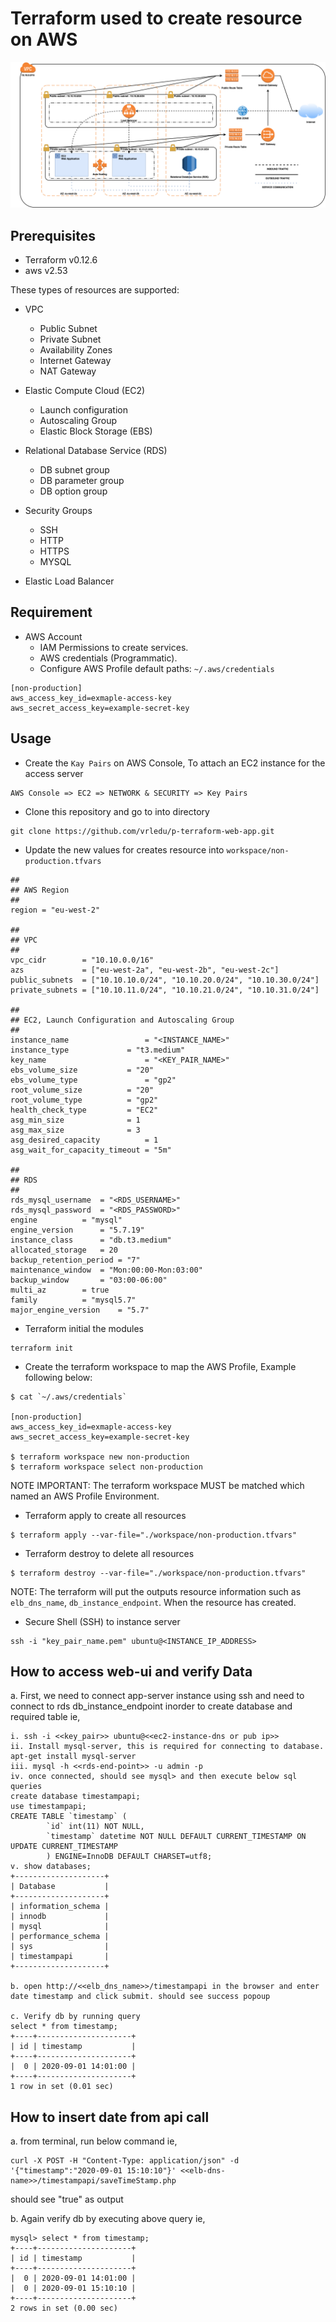 # Terraform used to create resource on AWS
 ![p-terraform-web-app](https://github.com/vrledu/p-terraform-web-app/blob/master/network-diagram.png)

## Prerequisites
- Terraform v0.12.6
- aws v2.53

These types of resources are supported:

- VPC
   - Public Subnet
   - Private Subnet
   - Availability Zones
   - Internet Gateway
   - NAT Gateway

- Elastic Compute Cloud (EC2)
   - Launch configuration
   - Autoscaling Group
   - Elastic Block Storage (EBS)

- Relational Database Service (RDS)
   - DB subnet group
   - DB parameter group
   - DB option group

- Security Groups
   - SSH
   - HTTP
   - HTTPS
   - MYSQL

- Elastic Load Balancer

## Requirement

- AWS Account
   - IAM Permissions to create services.
   - AWS credentials (Programmatic).
   - Configure AWS Profile default paths: `~/.aws/credentials`

```
[non-production]
aws_access_key_id=exmaple-access-key
aws_secret_access_key=example-secret-key
```

## Usage

- Create the `Kay Pairs` on AWS Console, To attach an EC2 instance for the access server

```
AWS Console => EC2 => NETWORK & SECURITY => Key Pairs
```

- Clone this repository and go to into directory

```
git clone https://github.com/vrledu/p-terraform-web-app.git
```

- Update the new values for creates resource into `workspace/non-production.tfvars`

```
##
## AWS Region
##
region = "eu-west-2"

##
## VPC
##
vpc_cidr        = "10.10.0.0/16"
azs             = ["eu-west-2a", "eu-west-2b", "eu-west-2c"]
public_subnets  = ["10.10.10.0/24", "10.10.20.0/24", "10.10.30.0/24"]
private_subnets = ["10.10.11.0/24", "10.10.21.0/24", "10.10.31.0/24"]

##
## EC2, Launch Configuration and Autoscaling Group
##
instance_name                 = "<INSTANCE_NAME>"
instance_type		      = "t3.medium"
key_name      	              = "<KEY_PAIR_NAME>"
ebs_volume_size 	      = "20"
ebs_volume_type               = "gp2"
root_volume_size 	      = "20"
root_volume_type 	      = "gp2"
health_check_type 	      = "EC2"
asg_min_size      	      = 1
asg_max_size      	      = 3
asg_desired_capacity 	      = 1
asg_wait_for_capacity_timeout = "5m"

##
## RDS
##
rds_mysql_username 	= "<RDS_USERNAME>"
rds_mysql_password 	= "<RDS_PASSWORD>"
engine 		   	= "mysql"
engine_version     	= "5.7.19"
instance_class     	= "db.t3.medium"
allocated_storage  	= 20
backup_retention_period = "7"
maintenance_window 	= "Mon:00:00-Mon:03:00"
backup_window 		= "03:00-06:00"
multi_az 		= true
family 			= "mysql5.7"
major_engine_version 	= "5.7"
```

- Terraform initial the modules

```
terraform init
```

- Create the terraform workspace to map the AWS Profile, Example following below:

```
$ cat `~/.aws/credentials`

[non-production]
aws_access_key_id=exmaple-access-key
aws_secret_access_key=example-secret-key

$ terraform workspace new non-production
$ terraform workspace select non-production
```
NOTE IMPORTANT: The terraform workspace MUST be matched which named an AWS Profile Environment.

- Terraform apply to create all resources

```
$ terraform apply --var-file="./workspace/non-production.tfvars"
```

- Terraform destroy to delete all resources

```
$ terraform destroy --var-file="./workspace/non-production.tfvars"
```

NOTE: The terraform will put the outputs resource information such as `elb_dns_name`, `db_instance_endpoint`. When the resource has created.

- Secure Shell (SSH) to instance server

```
ssh -i "key_pair_name.pem" ubuntu@<INSTANCE_IP_ADDRESS>
```

## How to access web-ui and verify Data

a. First, we need to connect app-server instance using ssh and need to connect to rds db_instance_endpoint inorder to create database and required table ie,
```
i. ssh -i <<key_pair>> ubuntu@<<ec2-instance-dns or pub ip>>
ii. Install mysql-server, this is required for connecting to database.
apt-get install mysql-server
iii. mysql -h <<rds-end-point>> -u admin -p
iv. once connected, should see mysql> and then execute below sql queries
create database timestampapi;
use timestampapi;
CREATE TABLE `timestamp` (
        `id` int(11) NOT NULL,
        `timestamp` datetime NOT NULL DEFAULT CURRENT_TIMESTAMP ON UPDATE CURRENT_TIMESTAMP
        ) ENGINE=InnoDB DEFAULT CHARSET=utf8;
v. show databases;
+--------------------+
| Database           |
+--------------------+
| information_schema |
| innodb             |
| mysql              |
| performance_schema |
| sys                |
| timestampapi       |
+--------------------+

b. open http://<<elb_dns_name>>/timestampapi in the browser and enter date timestamp and click submit. should see success popoup

c. Verify db by running query
select * from timestamp;
+----+---------------------+
| id | timestamp           |
+----+---------------------+
|  0 | 2020-09-01 14:01:00 |
+----+---------------------+
1 row in set (0.01 sec)
```
## How to insert date from api call
a. from terminal, run below command ie,
```
curl -X POST -H "Content-Type: application/json" -d '{"timestamp":"2020-09-01 15:10:10"}' <<elb-dns-name>>/timestampapi/saveTimeStamp.php
```
should see "true" as output

b. Again verify db by executing above query ie,
```
mysql> select * from timestamp;
+----+---------------------+
| id | timestamp           |
+----+---------------------+
|  0 | 2020-09-01 14:01:00 |
|  0 | 2020-09-01 15:10:10 |
+----+---------------------+
2 rows in set (0.00 sec)
```

